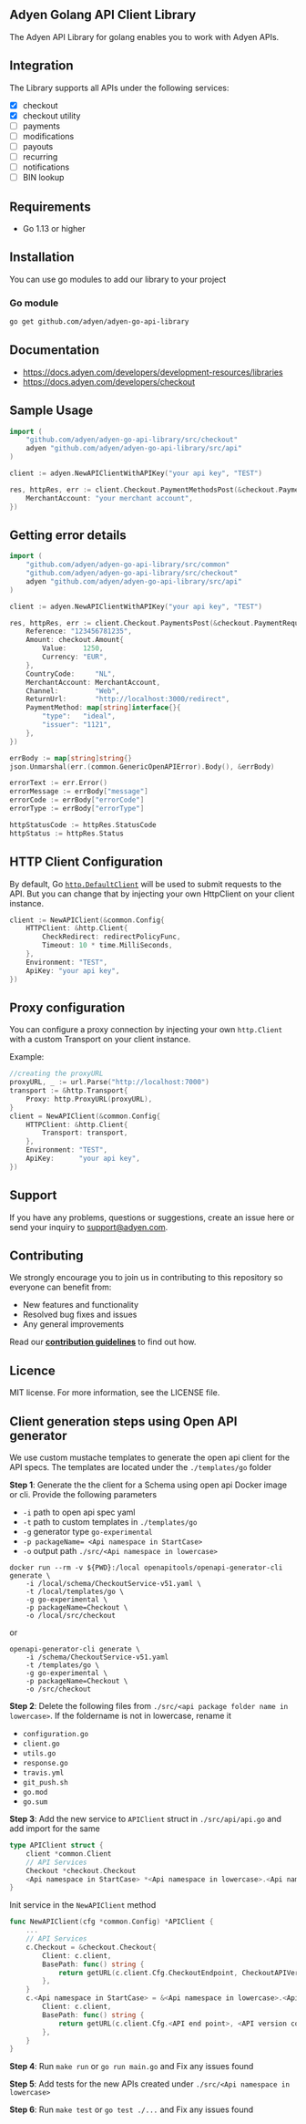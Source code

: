 ## Adyen Golang API Client Library

The Adyen API Library for golang enables you to work with Adyen APIs.

## Integration

The Library supports all APIs under the following services:

- [x] checkout
- [x] checkout utility
- [ ] payments
- [ ] modifications
- [ ] payouts
- [ ] recurring
- [ ] notifications
- [ ] BIN lookup

## Requirements

- Go 1.13 or higher

## Installation

You can use go modules to add our library to your project

### Go module

```bash
go get github.com/adyen/adyen-go-api-library
```

## Documentation

- https://docs.adyen.com/developers/development-resources/libraries
- https://docs.adyen.com/developers/checkout

## Sample Usage

```go
import (
	"github.com/adyen/adyen-go-api-library/src/checkout"
	adyen "github.com/adyen/adyen-go-api-library/src/api"
)

client := adyen.NewAPIClientWithAPIKey("your api key", "TEST")

res, httpRes, err := client.Checkout.PaymentMethodsPost(&checkout.PaymentMethodsRequest{
    MerchantAccount: "your merchant account",
})
```

## Getting error details

```go
import (
	"github.com/adyen/adyen-go-api-library/src/common"
	"github.com/adyen/adyen-go-api-library/src/checkout"
	adyen "github.com/adyen/adyen-go-api-library/src/api"
)

client := adyen.NewAPIClientWithAPIKey("your api key", "TEST")

res, httpRes, err := client.Checkout.PaymentsPost(&checkout.PaymentRequest{
    Reference: "123456781235",
    Amount: checkout.Amount{
        Value:    1250,
        Currency: "EUR",
    },
    CountryCode:     "NL",
    MerchantAccount: MerchantAccount,
    Channel:         "Web",
    ReturnUrl:       "http://localhost:3000/redirect",
    PaymentMethod: map[string]interface{}{
        "type":   "ideal",
        "issuer": "1121",
    },
})

errBody := map[string]string{}
json.Unmarshal(err.(common.GenericOpenAPIError).Body(), &errBody)

errorText := err.Error()
errorMessage := errBody["message"]
errorCode := errBody["errorCode"]
errorType := errBody["errorType"]

httpStatusCode := httpRes.StatusCode
httpStatus := httpRes.Status
```

## HTTP Client Configuration

By default, Go [`http.DefaultClient`](https://golang.org/pkg/net/http/) will be used to submit requests to the API. But you can change that by injecting your own HttpClient on your client instance.

```go
client := NewAPIClient(&common.Config{
    HTTPClient: &http.Client{
        CheckRedirect: redirectPolicyFunc,
        Timeout: 10 * time.MilliSeconds,
    },
    Environment: "TEST",
    ApiKey: "your api key",
})
```

## Proxy configuration

You can configure a proxy connection by injecting your own `http.Client` with a custom Transport on your client instance.

Example:

```go
//creating the proxyURL
proxyURL, _ := url.Parse("http://localhost:7000")
transport := &http.Transport{
    Proxy: http.ProxyURL(proxyURL),
}
client = NewAPIClient(&common.Config{
    HTTPClient: &http.Client{
        Transport: transport,
    },
    Environment: "TEST",
    ApiKey:      "your api key",
})
```

## Support

If you have any problems, questions or suggestions, create an issue here or send your inquiry to support@adyen.com.

## Contributing

We strongly encourage you to join us in contributing to this repository so everyone can benefit from:

- New features and functionality
- Resolved bug fixes and issues
- Any general improvements

Read our [**contribution guidelines**](CONTRIBUTING.md) to find out how.

## Licence

MIT license. For more information, see the LICENSE file.

## Client generation steps using Open API generator

We use custom mustache templates to generate the open api client for the API specs. The templates are located under the `./templates/go` folder

**Step 1**: Generate the the client for a Schema using open api Docker image or cli. Provide the following parameters

- `-i` path to open api spec yaml
- `-t` path to custom templates in `./templates/go`
- `-g` generator type `go-experimental`
- `-p packageName= <Api namespace in StartCase>`
- `-o` output path `./src/<Api namespace in lowercase>`

```
docker run --rm -v ${PWD}:/local openapitools/openapi-generator-cli generate \
    -i /local/schema/CheckoutService-v51.yaml \
    -t /local/templates/go \
    -g go-experimental \
    -p packageName=Checkout \
    -o /local/src/checkout
```

or

```
openapi-generator-cli generate \
    -i /schema/CheckoutService-v51.yaml
    -t /templates/go \
    -g go-experimental \
    -p packageName=Checkout \
    -o /src/checkout
```

**Step 2**: Delete the following files from `./src/<api package folder name in lowercase>`. If the foldername is not in lowercase, rename it

- `configuration.go`
- `client.go`
- `utils.go`
- `response.go`
- `travis.yml`
- `git_push.sh`
- `go.mod`
- `go.sum`

**Step 3**: Add the new service to `APIClient` struct in `./src/api/api.go` and add import for the same

```go
type APIClient struct {
	client *common.Client
	// API Services
    Checkout *checkout.Checkout
    <Api namespace in StartCase> *<Api namespace in lowercase>.<Api namespace in StartCase>
}
```

Init service in the `NewAPIClient` method

```go
func NewAPIClient(cfg *common.Config) *APIClient {
    ...
    // API Services
	c.Checkout = &checkout.Checkout{
		Client: c.client,
		BasePath: func() string {
			return getURL(c.client.Cfg.CheckoutEndpoint, CheckoutAPIVersion)
		},
	}
    c.<Api namespace in StartCase> = &<Api namespace in lowercase>.<Api namespace in StartCase>{
        Client: c.client,
        BasePath: func() string {
            return getURL(c.client.Cfg.<API end point>, <API version constant>)
        },
    }
}
```

**Step 4**: Run `make run` or `go run main.go` and Fix any issues found

**Step 5**: Add tests for the new APIs created under `./src/<Api namespace in lowercase>`

**Step 6**: Run `make test` or `go test ./...` and Fix any issues found
